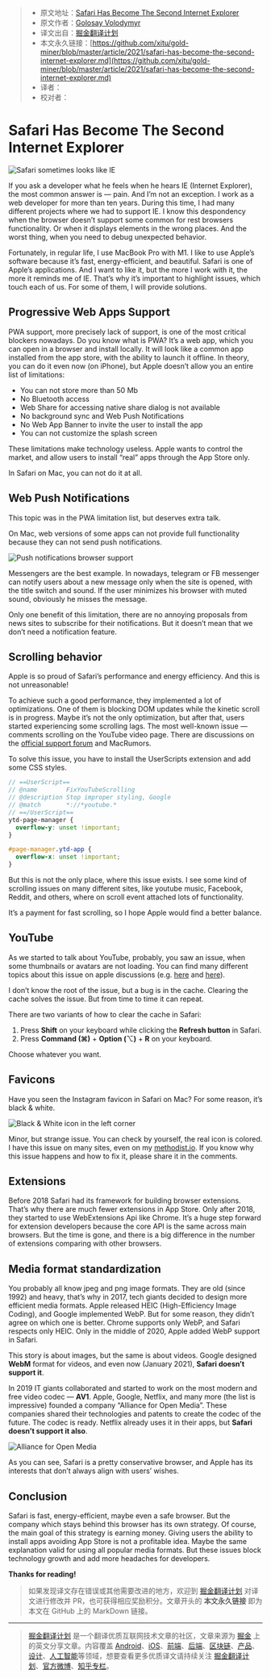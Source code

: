 > * 原文地址：[Safari Has Become The Second Internet Explorer](https://medium.com/javascript-in-plain-english/safari-has-become-the-second-internet-explorer-e2c2dd114837)
> * 原文作者：[Golosay Volodymyr](https://medium.com/@golosay)
> * 译文出自：[掘金翻译计划](https://github.com/xitu/gold-miner)
> * 本文永久链接：[https://github.com/xitu/gold-miner/blob/master/article/2021/safari-has-become-the-second-internet-explorer.md](https://github.com/xitu/gold-miner/blob/master/article/2021/safari-has-become-the-second-internet-explorer.md)
> * 译者：
> * 校对者：

# Safari Has Become The Second Internet Explorer

![Safari sometimes looks like IE](https://cdn-images-1.medium.com/max/2300/1*obluMaNgoWxwefRpP__Elg.png)

If you ask a developer what he feels when he hears IE (Internet Explorer), the most common answer is — pain. And I’m not an exception. I work as a web developer for more than ten years. During this time, I had many different projects where we had to support IE. I know this despondency when the browser doesn’t support some common for rest browsers functionality. Or when it displays elements in the wrong places. And the worst thing, when you need to debug unexpected behavior.

Fortunately, in regular life, I use MacBook Pro with M1. I like to use Apple’s software because it’s fast, energy-efficient, and beautiful. Safari is one of Apple’s applications. And I want to like it, but the more I work with it, the more it reminds me of IE. That’s why it’s important to highlight issues, which touch each of us. For some of them, I will provide solutions.

## Progressive Web Apps Support

PWA support, more precisely lack of support, is one of the most critical blockers nowadays. Do you know what is PWA? It’s a web app, which you can open in a browser and install locally. It will look like a common app installed from the app store, with the ability to launch it offline. In theory, you can do it even now (on iPhone), but Apple doesn’t allow you an entire list of limitations:

* You can not store more than 50 Mb
* No Bluetooth access
* Web Share for accessing native share dialog is not available
* No background sync and Web Push Notifications
* No Web App Banner to invite the user to install the app
* You can not customize the splash screen

These limitations make technology useless. Apple wants to control the market, and allow users to install “real” apps through the App Store only.

In Safari on Mac, you can not do it at all.

## Web Push Notifications

This topic was in the PWA limitation list, but deserves extra talk.

On Mac, web versions of some apps can not provide full functionality because they can not send push notifications.

![Push notifications browser support](https://cdn-images-1.medium.com/max/2396/1*ekXAvagYefIA-VZ_N_8qQg.png)

Messengers are the best example. In nowadays, telegram or FB messenger can notify users about a new message only when the site is opened, with the title switch and sound. If the user minimizes his browser with muted sound, obviously he misses the message.

Only one benefit of this limitation, there are no annoying proposals from news sites to subscribe for their notifications. But it doesn’t mean that we don’t need a notification feature.

## Scrolling behavior

Apple is so proud of Safari’s performance and energy efficiency. And this is not unreasonable!

To achieve such a good performance, they implemented a lot of optimizations. One of them is blocking DOM updates while the kinetic scroll is in progress. Maybe it’s not the only optimization, but after that, users started experiencing some scrolling lags. The most well-known issue — comments scrolling on the YouTube video page. There are discussions on the [official support forum](https://discussions.apple.com/thread/250853003) and MacRumors.

To solve this issue, you have to install the UserScripts extension and add some CSS styles.

```SCSS
// ==UserScript==
// @name        FixYouTubeScrolling
// @description Stop improper styling, Google
// @match       *://*youtube.*
// ==/UserScript==
ytd-page-manager {
  overflow-y: unset !important;
}

#page-manager.ytd-app {
  overflow-x: unset !important;
}
```

But this is not the only place, where this issue exists. I see some kind of scrolling issues on many different sites, like youtube music, Facebook, Reddit, and others, where on scroll event attached lots of functionality.

It’s a payment for fast scrolling, so I hope Apple would find a better balance.

## YouTube

As we started to talk about YouTube, probably, you saw an issue, when some thumbnails or avatars are not loading. You can find many different topics about this issue on apple discussions (e.g. [here](https://discussions.apple.com/thread/252092264) and [here](https://forums.macrumors.com/threads/youtube-website-scrolling-issue.2272026/)).

I don’t know the root of the issue, but a bug is in the cache. Clearing the cache solves the issue. But from time to time it can repeat.

There are two variants of how to clear the cache in Safari:

1. Press **Shift** on your keyboard while clicking the **Refresh button** in Safari.
2. Press **Command (⌘)** + **Option (**⌥**)** + **R** on your keyboard.

Choose whatever you want.

## Favicons

Have you seen the Instagram favicon in Safari on Mac? For some reason, it’s black & white.

![Black & White icon in the left corner](https://cdn-images-1.medium.com/max/5744/1*GgbMRIpIX_cuz6eCaLSoXA.png)

Minor, but strange issue. You can check by yourself, the real icon is colored. I have this issue on many sites, even on my [methodist.io](https://methodist.io). If you know why this issue happens and how to fix it, please share it in the comments.

## Extensions

Before 2018 Safari had its framework for building browser extensions. That’s why there are much fewer extensions in App Store. Only after 2018, they started to use WebExtensions Api like Chrome. It’s a huge step forward for extension developers because the core API is the same across main browsers. But the time is gone, and there is a big difference in the number of extensions comparing with other browsers.

## Media format standardization

You probably all know jpeg and png image formats. They are old (since 1992) and heavy, that’s why in 2017, tech giants decided to design more efficient media formats. Apple released HEIC (High-Efficiency Image Coding), and Google implemented WebP. But for some reason, they didn’t agree on which one is better. Chrome supports only WebP, and Safari respects only HEIC. Only in the middle of 2020, Apple added WebP support in Safari.

This story is about images, but the same is about videos. Google designed **WebM** format for videos, and even now (January 2021), **Safari doesn’t support it**.

In 2019 IT giants collaborated and started to work on the most modern and free video codec — **AV1**. Apple, Google, Netflix, and many more (the list is impressive) founded a company “Alliance for Open Media”. These companies shared their technologies and patents to create the codec of the future. The codec is ready. Netflix already uses it in their apps, but **Safari doesn’t support it also**.

![Alliance for Open Media](https://cdn-images-1.medium.com/max/2000/1*4Hu_Vd2eexqGCyRn16_AZg.jpeg)

As you can see, Safari is a pretty conservative browser, and Apple has its interests that don’t always align with users’ wishes.

## Conclusion

Safari is fast, energy-efficient, maybe even a safe browser. But the company which stays behind this browser has its own strategy. Of course, the main goal of this strategy is earning money. Giving users the ability to install apps avoiding App Store is not a profitable idea. Maybe the same explanation valid for using all popular media formats. But these issues block technology growth and add more headaches for developers.

**Thanks for reading!**

> 如果发现译文存在错误或其他需要改进的地方，欢迎到 [掘金翻译计划](https://github.com/xitu/gold-miner) 对译文进行修改并 PR，也可获得相应奖励积分。文章开头的 **本文永久链接** 即为本文在 GitHub 上的 MarkDown 链接。

---

> [掘金翻译计划](https://github.com/xitu/gold-miner) 是一个翻译优质互联网技术文章的社区，文章来源为 [掘金](https://juejin.im) 上的英文分享文章。内容覆盖 [Android](https://github.com/xitu/gold-miner#android)、[iOS](https://github.com/xitu/gold-miner#ios)、[前端](https://github.com/xitu/gold-miner#前端)、[后端](https://github.com/xitu/gold-miner#后端)、[区块链](https://github.com/xitu/gold-miner#区块链)、[产品](https://github.com/xitu/gold-miner#产品)、[设计](https://github.com/xitu/gold-miner#设计)、[人工智能](https://github.com/xitu/gold-miner#人工智能)等领域，想要查看更多优质译文请持续关注 [掘金翻译计划](https://github.com/xitu/gold-miner)、[官方微博](http://weibo.com/juejinfanyi)、[知乎专栏](https://zhuanlan.zhihu.com/juejinfanyi)。
